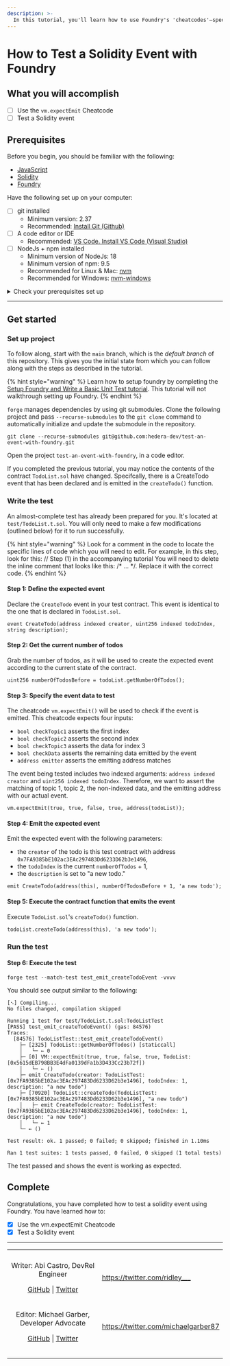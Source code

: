 ```yaml
---
description: >-
  In this tutorial, you'll learn how to use Foundry's 'cheatcodes'—special commands that allow you to test and manipulate blockchain states. We'll focus on the `vm.expectEmit` cheatcode to test Solidity events.
---
```


# How to Test a Solidity Event with Foundry 


## What you will accomplish

* [ ] Use the `vm.expectEmit` Cheatcode
* [ ] Test a Solidity event

## Prerequisites

Before you begin, you should be familiar with the following:

- [JavaScript](https://developer.mozilla.org/en-US/docs/Web/JavaScript)
- [Solidity](https://docs.soliditylang.org/en/latest/)
- [Foundry](https://book.getfoundry.sh/)

Have the following set up on your computer:

* [ ] git installed
    * Minimum version: 2.37
    * Recommended: [Install Git (Github)](https://github.com/git-guides/install-git)
* [ ] A code editor or IDE
    * Recommended: [VS Code. Install VS Code (Visual Studio)](https://code.visualstudio.com/docs/setup/setup-overview)
* [ ] NodeJs + npm installed
    * Minimum version of NodeJs: 18
    * Minimum version of npm: 9.5
    * Recommended for Linux & Mac: [nvm](https://github.com/nvm-sh/nvm)
    * Recommended for Windows: [nvm-windows](https://github.com/coreybutler/nvm-windows)

<details>

<summary>Check your prerequisites set up</summary>

Open your terminal, and enter the following commands.

```shell
git --version
code --version
node --version
npm --version
```

Each of these commands should output some text that includes a version number, for example:

```text
git --version
git version 2.39.2 (Apple Git-143)

code --version
1.81.1
6c3e3dba23e8fadc360aed75ce363ba185c49794
arm64

node --version
v20.6.1

npm --version
9.8.1

```

If the output contains text similar to `command not found`, please install that item.

</details>


***

## Get started

### Set up project

To follow along, start with the `main` branch,
which is the _default branch_ of this repository.
This gives you the initial state from which you can follow along
with the steps as described in the tutorial.

{% hint style="warning" %}
Learn how to setup foundry by completing the [Setup Foundry and Write a Basic Unit Test tutorial](https://docs.hedera.com/hedera/tutorials/smart-contracts/foundry/setup-foundry-and-write-basic-unit-test). This tutorial will not walkthrough setting up Foundry.
{% endhint %}

`forge` manages dependencies by using git submodules. Clone the following project and pass `--recurse-submodules` to the `git clone` command to automatically initialize and update the submodule in the repository.

```shell
git clone --recurse-submodules git@github.com:hedera-dev/test-an-event-with-foundry.git
```

Open the project `test-an-event-with-foundry`, in a code editor.

If you completed the previous tutorial, you may notice the contents of the contract `TodoList.sol` have changed. Specifcally, there is a CreateTodo event that has been declared and is emitted in the `createTodo()` function.


### Write the test

An almost-complete test has already been prepared for you. It's located at `test/TodoList.t.sol`.
You will only need to make a few modifications (outlined below)
for it to run successfully.

{% hint style="warning" %}
Look for a comment in the code to locate the specific lines of code which you will need to edit. For example, in this step, look for this:
    // Step (1) in the accompanying tutorial
You will need to delete the inline comment that looks like this: /* ... */. Replace it with the correct code.
{% endhint %}

#### Step 1: Define the expected event

Declare the `CreateTodo` event in your test contract. This event is identical to the one that is declared in `TodoList.sol`.

```solidity
event CreateTodo(address indexed creator, uint256 indexed todoIndex, string description);
```

#### Step 2: Get the current number of todos

Grab the number of todos, as it will be used to create the expected event according to the current state of the contract.

```solidity
uint256 numberOfTodosBefore = todoList.getNumberOfTodos();
```


#### Step 3: Specify the event data to test

The cheatcode `vm.expectEmit()` will be used to check if the event is emitted.
This cheatcode expects four inputs:

* `bool checkTopic1` asserts the first index
* `bool checkTopic2` asserts the second index
* `bool checkTopic3` asserts the data for index 3
* `bool checkData` asserts the remaining data emitted by the event
* `address emitter` asserts the emitting address matches

The event being tested includes two indexed arguments: `address indexed creator` and `uint256 indexed todoIndex`. Therefore, we want to assert the matching of topic 1, topic 2, the non-indexed data, and the emitting address with our actual event.

```solidity
vm.expectEmit(true, true, false, true, address(todoList));
```


#### Step 4: Emit the expected event

Emit the expected event with the following parameters:

- the `creator` of the todo is this test contract with address `0x7FA9385bE102ac3EAc297483Dd6233D62b3e1496`, 
- the `todoIndex` is the current `numberOfTodos` + 1, 
- the `description` is set to "a new todo."

```solidity
emit CreateTodo(address(this), numberOfTodosBefore + 1, 'a new todo');
```

#### Step 5: Execute the contract function that emits the event

Execute `TodoList.sol`'s `createTodo()` function.

```solidity
todoList.createTodo(address(this), 'a new todo');
```

### Run the test

#### Step 6: Execute the test

```shell
forge test --match-test test_emit_createTodoEvent -vvvv
```

You should see output similar to the following:

```text
[⠢] Compiling...
No files changed, compilation skipped

Running 1 test for test/TodoList.t.sol:TodoListTest
[PASS] test_emit_createTodoEvent() (gas: 84576)
Traces:
  [84576] TodoListTest::test_emit_createTodoEvent()
    ├─ [2325] TodoList::getNumberOfTodos() [staticcall]
    │   └─ ← 0
    ├─ [0] VM::expectEmit(true, true, false, true, TodoList: [0x5615dEB798BB3E4dFa0139dFa1b3D433Cc23b72f])
    │   └─ ← ()
    ├─ emit CreateTodo(creator: TodoListTest: [0x7FA9385bE102ac3EAc297483Dd6233D62b3e1496], todoIndex: 1, description: "a new todo")
    ├─ [70920] TodoList::createTodo(TodoListTest: [0x7FA9385bE102ac3EAc297483Dd6233D62b3e1496], "a new todo")
    │   ├─ emit CreateTodo(creator: TodoListTest: [0x7FA9385bE102ac3EAc297483Dd6233D62b3e1496], todoIndex: 1, description: "a new todo")
    │   └─ ← 1
    └─ ← ()

Test result: ok. 1 passed; 0 failed; 0 skipped; finished in 1.10ms
 
Ran 1 test suites: 1 tests passed, 0 failed, 0 skipped (1 total tests)
```

The test passed and shows the event is working as expected.

## Complete

Congratulations, you have completed how to test a solidity event using Foundry.
You have learned how to:
* [x] Use the vm.expectEmit Cheatcode
* [x] Test a Solidity event

***

<table data-card-size="large" data-view="cards"><thead><tr><th align="center"></th><th data-hidden data-card-target data-type="content-ref"></th>
<tr><td align="center"><p>Writer: Abi Castro, DevRel Engineer</p><p><a href="https://github.com/a-ridley">GitHub</a> | <a href="https://twitter.com/ridley___">Twitter</a></p></td><td><a href="https://twitter.com/ridley___">https://twitter.com/ridley___</a></td></tr><tr><td align="center"><p>Editor: Michael Garber, Developer Advocate</p><p><a href="https://github.com/mgarbs">GitHub</a> | <a href="https://twitter.com/michaelgarber87
">Twitter</a></p></td><td><a href="https://twitter.com/michaelgarber87
">https://twitter.com/michaelgarber87
</a></td></tr>
</tbody></table>

***